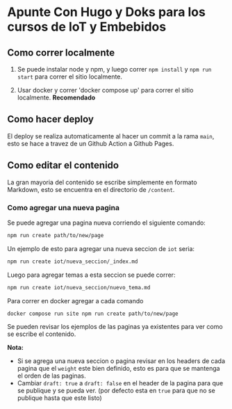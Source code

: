 # Apunte Con Hugo y Doks para los cursos de IoT y Embebidos

## Como correr localmente

1. Se puede instalar node y npm, y luego correr `npm install` y `npm run start` para correr el sitio localmente.

2. Usar docker y correr 'docker compose up' para correr el sitio localmente. **Recomendado**

## Como hacer deploy

El deploy se realiza automaticamente al hacer un commit a la rama `main`, esto se hace a travez de un Github Action a Github Pages.

## Como editar el contenido

La gran mayoria del contenido se escribe simplemente en formato Markdown, esto se encuentra en el directorio de `/content`.

### Como agregar una nueva pagina

Se puede agregar una pagina nueva corriendo el siguiente comando:

```bash
npm run create path/to/new/page
```

Un ejemplo de esto para agregar una nueva seccion de `iot` seria:

```bash
npm run create iot/nueva_seccion/_index.md
```

Luego para agregar temas a esta seccion se puede correr:

```bash
npm run create iot/nueva_seccion/nuevo_tema.md
```

Para correr en docker agregar a cada comando

```bash
docker compose run site npm run create path/to/new/page
```

Se pueden revisar los ejemplos de las paginas ya existentes para ver como se escribe el contenido.

**Nota:** 
- Si se agrega una nueva seccion o pagina revisar en los headers de cada pagina que el `weight` este bien definido, esto es para que se mantenga el orden de las paginas.
- Cambiar `draft: true` a `draft: false` en el header de la pagina para que se publique y se pueda ver. (por defecto esta en `true` para que no se publique hasta que este listo)

